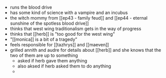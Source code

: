 - runs the blood drive
- has some kind of science with a vampire and an incubus
- the witch mommy from [[ep43 - family feud]] and [[ep44 - eternal sunshine of the spotless blood drive]]
- thinks that west wing traditionalism gets in the way of progress
- thinks that [[herb]] is "too good for the west wing"
- "[[monica]] is a bit of a tragedy"
- feels responsible for [[tazhrys]] and [[maeven]]
- grilled annith and audre for details about [[herb]] and she knows that the two of them are up to something
	- asked if herb gave them anything
	- also aksed if herb asked them to do anything
	- 